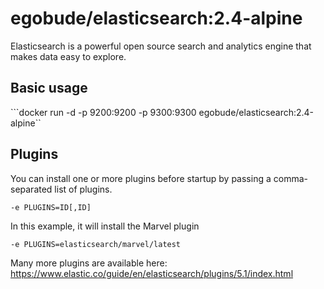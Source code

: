 # egobude/elasticsearch:2.4-alpine

Elasticsearch is a powerful open source search and analytics engine that makes data easy to explore.

## Basic usage

```docker run -d -p 9200:9200 -p 9300:9300 egobude/elasticsearch:2.4-alpine``

## Plugins

You can install one or more plugins before startup by passing a comma-separated list of plugins.

```-e PLUGINS=ID[,ID]```

In this example, it will install the Marvel plugin

```-e PLUGINS=elasticsearch/marvel/latest```

Many more plugins are available here: https://www.elastic.co/guide/en/elasticsearch/plugins/5.1/index.html
